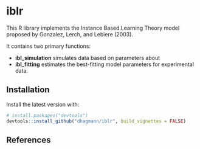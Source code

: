 # iblr
This R library implements the Instance Based Learning Theory model proposed by Gonzalez, Lerch, and Lebiere (2003).

It contains two primary functions:  
* **ibl_simulation** simulates data based on parameters about  
* **ibl_fitting** estimates the best-fitting model parameters for experimental data.

## Installation
Install the latest version with:

```R
# install.packages("devtools")
devtools::install_github("dhagmann/iblr", build_vignettes = FALSE)
```

## References
